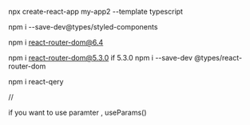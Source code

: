 npx create-react-app my-app2 --template typescript 

npm i --save-dev@types/styled-components 

npm i react-router-dom@6.4  

npm i react-router-dom@5.3.0
if 5.3.0
npm i --save-dev @types/react-router-dom

npm i react-qery



//

if you want to use paramter , useParams<InterfaceName>()